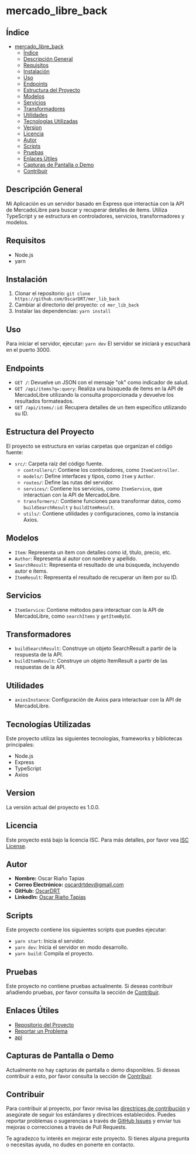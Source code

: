 # mercado_libre_back

## Índice

- [mercado_libre_back](#mercado_libre_back)
  - [Índice](#índice)
  - [Descripción General](#descripción-general)
  - [Requisitos](#requisitos)
  - [Instalación](#instalación)
  - [Uso](#uso)
  - [Endpoints](#endpoints)
  - [Estructura del Proyecto](#estructura-del-proyecto)
  - [Modelos](#modelos)
  - [Servicios](#servicios)
  - [Transformadores](#transformadores)
  - [Utilidades](#utilidades)
  - [Tecnologías Utilizadas](#tecnologías-utilizadas)
  - [Version](#version)
  - [Licencia](#licencia)
  - [Autor](#autor)
  - [Scripts](#scripts)
  - [Pruebas](#pruebas)
  - [Enlaces Útiles](#enlaces-útiles)
  - [Capturas de Pantalla o Demo](#capturas-de-pantalla-o-demo)
  - [Contribuir](#contribuir)

## Descripción General

Mi Aplicación es un servidor basado en Express que interactúa con la API de MercadoLibre para buscar y recuperar detalles de ítems. Utiliza TypeScript y se estructura en controladores, servicios, transformadores y modelos.

## Requisitos

- Node.js
- yarn

## Instalación

1. Clonar el repositorio: `git clone https://github.com/OscarDRT/mer_lib_back`
2. Cambiar al directorio del proyecto: `cd mer_lib_back`
3. Instalar las dependencias: `yarn install`

## Uso

Para iniciar el servidor, ejecutar: `yarn dev`
El servidor se iniciará y escuchará en el puerto 3000.

## Endpoints

- `GET /`: Devuelve un JSON con el mensaje "ok" como indicador de salud.
- `GET /api/items?q=:query`: Realiza una búsqueda de ítems en la API de MercadoLibre utilizando la consulta proporcionada y devuelve los resultados formateados.
- `GET /api/items/:id`: Recupera detalles de un ítem específico utilizando su ID.

## Estructura del Proyecto

El proyecto se estructura en varias carpetas que organizan el código fuente:

- `src/`: Carpeta raíz del código fuente.
  - `controllers/`: Contiene los controladores, como `ItemController`.
  - `models/`: Define interfaces y tipos, como `Item` y `Author`.
  - `routes/`: Define las rutas del servidor.
  - `services/`: Contiene los servicios, como `ItemService`, que interactúan con la API de MercadoLibre.
  - `transformers/`: Contiene funciones para transformar datos, como `buildSearchResult` y `buildItemResult`.
  - `utils/`: Contiene utilidades y configuraciones, como la instancia Axios.

## Modelos

- `Item`: Representa un ítem con detalles como id, título, precio, etc.
- `Author`: Representa al autor con nombre y apellido.
- `SearchResult`: Representa el resultado de una búsqueda, incluyendo autor e ítems.
- `ItemResult`: Representa el resultado de recuperar un ítem por su ID.

## Servicios

- `ItemService`: Contiene métodos para interactuar con la API de MercadoLibre, como `searchItems` y `getItemById`.

## Transformadores

- `buildSearchResult`: Construye un objeto SearchResult a partir de la respuesta de la API.
- `buildItemResult`: Construye un objeto ItemResult a partir de las respuestas de la API.

## Utilidades

- `axiosInstance`: Configuración de Axios para interactuar con la API de MercadoLibre.

## Tecnologías Utilizadas

Este proyecto utiliza las siguientes tecnologías, frameworks y bibliotecas principales:

- Node.js
- Express
- TypeScript
- Axios

## Version

La versión actual del proyecto es 1.0.0.

## Licencia

Este proyecto está bajo la licencia ISC. Para más detalles, por favor vea [ISC License](https://opensource.org/licenses/ISC).

## Autor

- **Nombre:** Oscar Riaño Tapias
- **Correo Electrónico:** [oscardrtdev@gmail.com](mailto:oscardrtdev@gmail.com)
- **GitHub:** [OscarDRT](https://github.com/OscarDRT)
- **LinkedIn:** [Oscar Riaño Tapias](https://www.linkedin.com/in/oscardrt/)

## Scripts

Este proyecto contiene los siguientes scripts que puedes ejecutar:

- `yarn start`: Inicia el servidor.
- `yarn dev`: Inicia el servidor en modo desarrollo.
- `yarn build`: Compila el proyecto.

## Pruebas

Este proyecto no contiene pruebas actualmente. Si deseas contribuir añadiendo pruebas, por favor consulta la sección de [Contribuir](#contribuir).

## Enlaces Útiles

- [Repositorio del Proyecto](https://github.com/OscarDRT/mer_lib_back)
- [Reportar un Problema](https://github.com/OscarDRT/mer_lib_back/issues)
- [api](https://merliback.onrender.com)

## Capturas de Pantalla o Demo

Actualmente no hay capturas de pantalla o demo disponibles. Si deseas contribuir a esto, por favor consulta la sección de [Contribuir](#contribuir).

## Contribuir

Para contribuir al proyecto, por favor revisa las [directrices de contribución](CONTRIBUTING.md) y asegúrate de seguir los estándares y directrices establecidos. Puedes reportar problemas o sugerencias a través de [GitHub Issues](https://github.com/OscarDRT/mer_lib_back/issues) y enviar tus mejoras o correcciones a través de Pull Requests.

Te agradezco tu interés en mejorar este proyecto. Si tienes alguna pregunta o necesitas ayuda, no dudes en ponerte en contacto.
